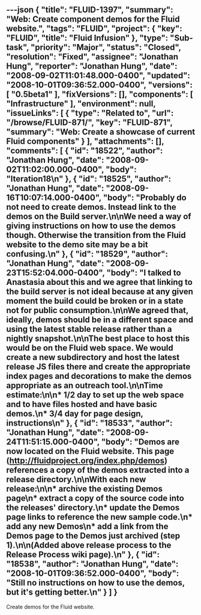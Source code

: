 ---json
{
  "title": "FLUID-1397",
  "summary": "Web: Create component demos for the Fluid website.",
  "tags": "FLUID",
  "project": {
    "key": "FLUID",
    "title": "Fluid Infusion"
  },
  "type": "Sub-task",
  "priority": "Major",
  "status": "Closed",
  "resolution": "Fixed",
  "assignee": "Jonathan Hung",
  "reporter": "Jonathan Hung",
  "date": "2008-09-02T11:01:48.000-0400",
  "updated": "2008-10-01T09:36:52.000-0400",
  "versions": [
    "0.5beta1"
  ],
  "fixVersions": [],
  "components": [
    "Infrastructure"
  ],
  "environment": null,
  "issueLinks": [
    {
      "type": "Related to",
      "url": "/browse/FLUID-871/",
      "key": "FLUID-871",
      "summary": "Web: Create a showcase of current Fluid components"
    }
  ],
  "attachments": [],
  "comments": [
    {
      "id": "18522",
      "author": "Jonathan Hung",
      "date": "2008-09-02T11:02:00.000-0400",
      "body": "Iteration18\n"
    },
    {
      "id": "18525",
      "author": "Jonathan Hung",
      "date": "2008-09-16T10:07:14.000-0400",
      "body": "Probably do not need to create demos. Instead link to the demos on the Build server.\n\nWe need a way of giving instructions on how to use the demos though. Otherwise the transition from the Fluid website to the demo site may be a bit confusing.\n"
    },
    {
      "id": "18529",
      "author": "Jonathan Hung",
      "date": "2008-09-23T15:52:04.000-0400",
      "body": "I talked to Anastasia about this and we agree that linking to the build server is not ideal because at any given moment the build could be broken or in a state not for public consumption.\n\nWe agreed that, ideally, demos should be in a different space and using the latest stable release rather than a nightly snapshot.\n\nThe best place to host this would be on the Fluid web space. We would create a new subdirectory and host the latest release JS files there and create the appropriate index pages and decorations to make the demos appropriate as an outreach tool.\n\nTime estimate:\n\n* 1/2 day to set up the web space and to have files hosted and have basic demos.\n* 3/4 day for page design, instructions\n"
    },
    {
      "id": "18533",
      "author": "Jonathan Hung",
      "date": "2008-09-24T11:51:15.000-0400",
      "body": "Demos are now located on the Fluid website. This page (<http://fluidproject.org/index.php/demos>) references a copy of the demos extracted into a release directory.\n\nWith each new release:\n\n* archive the existing Demos page\n* extract a copy of the source code into the releases' directory.\n* update the Demos page links to reference the new sample code.\n* add any new Demos\n* add a link from the Demos page to the Demos just archived (step 1).\n\n(Added above release process to the Release Process wiki page).\n"
    },
    {
      "id": "18538",
      "author": "Jonathan Hung",
      "date": "2008-10-01T09:36:52.000-0400",
      "body": "Still no instructions on how to use the demos, but it's getting better.\n"
    }
  ]
}
---
Create demos for the Fluid website.

        
